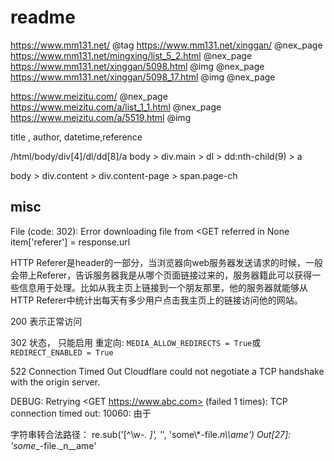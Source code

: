 # readme




https://www.mm131.net/			@tag
https://www.mm131.net/xinggan/		@nex_page
https://www.mm131.net/mingxing/list_5_2.html    @nex_page
https://www.mm131.net/xinggan/5098.html  @img  @nex_page
https://www.mm131.net/xinggan/5098_17.html  @img  @nex_page

https://www.meizitu.com/			        @nex_page
https://www.meizitu.com/a/list_1_1.html			@nex_page
https://www.meizitu.com/a/5519.html         @img

title , author, datetime,reference

/html/body/div[4]/dl/dd[8]/a
body > div.main > dl > dd:nth-child(9) > a

body > div.content > div.content-page > span.page-ch

## misc

File (code: 302): Error downloading file from <GET referred in None 
item['referer'] = response.url

HTTP Referer是header的一部分，当浏览器向web服务器发送请求的时候，一般会带上Referer，告诉服务器我是从哪个页面链接过来的，服务器籍此可以获得一些信息用于处理。比如从我主页上链接到一个朋友那里，他的服务器就能够从HTTP Referer中统计出每天有多少用户点击我主页上的链接访问他的网站。

200 表示正常访问

302 状态，
只能启用 重定向: `MEDIA_ALLOW_REDIRECTS = True`或`REDIRECT_ENABLED = True`

522 Connection Timed Out
Cloudflare could not negotiate a TCP handshake with the origin server.

DEBUG: Retrying <GET https://www.abc.com> (failed 1 times): TCP connection timed out: 10060: 由于 

字符串转合法路径：
re.sub('[^\w\-_\. ]', '_', 'some\\*-file._n\\\\ame')
Out[27]: 'some__-file._n__ame'
